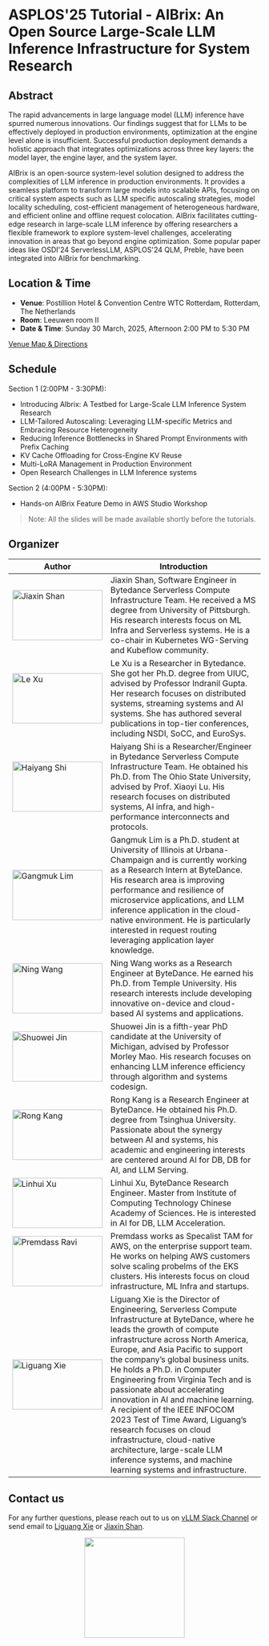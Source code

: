 # ASPLOS'25 Tutorial - AIBrix: An Open Source Large-Scale LLM Inference Infrastructure for System Research


## Abstract

The rapid advancements in large language model (LLM) inference have spurred numerous innovations. Our findings suggest that for LLMs to be effectively deployed in production environments, optimization at the engine level alone is insufficient. Successful production deployment demands a holistic approach  that integrates optimizations across three key layers: the model layer, the engine layer, and the system layer.

AIBrix is an open-source system-level solution designed to address the complexities of LLM inference in production environments. It provides a seamless platform to transform large models into scalable APIs, focusing on critical system aspects such as LLM specific autoscaling strategies, model locality scheduling, cost-efficient management of heterogeneous hardware, and efficient online and offline request colocation. AIBrix facilitates cutting-edge research in large-scale LLM inference by offering researchers a flexible framework to explore system-level challenges, accelerating innovation in areas that go beyond engine optimization. Some popular paper ideas like OSDI'24 ServerlessLLM, ASPLOS'24 QLM, Preble, have been integrated into AIBrix for benchmarking.

## Location & Time

- **Venue**: Postillion Hotel & Convention Centre WTC Rotterdam, Rotterdam, The Netherlands
- **Room**: Leeuwen room II
- **Date & Time**: Sunday 30 March, 2025, Afternoon 2:00 PM to 5:30 PM 

[Venue Map & Directions](https://www.asplos-conference.org/asplos2025/conference-venue/)
 

## Schedule
Section 1 (2:00PM - 3:30PM):
- Introducing AIbrix: A Testbed for Large-Scale LLM Inference System Research
- LLM-Tailored Autoscaling: Leveraging LLM-specific Metrics and Embracing Resource Heterogeneity 
- Reducing Inference Bottlenecks in Shared Prompt Environments with Prefix Caching
- KV Cache Offloading for Cross-Engine KV Reuse
- Multi-LoRA Management in Production Environment 
- Open Research Challenges in LLM Inference systems

Section 2 (4:00PM - 5:30PM):
- Hands-on AIBrix Feature Demo in AWS Studio Workshop  


> Note: All the slides will be made available shortly before the tutorials.


## Organizer

| Author | Introduction |
| ------ | ------------ |
| <img src="https://avatars.githubusercontent.com/u/4739316?v=4" alt="Jiaxin Shan" width="180px" height="100px"> | Jiaxin Shan, Software Engineer in Bytedance Serverless Compute Infrastructure Team. He received a MS degree from University of Pittsburgh. His research interests focus on ML Infra and Serverless systems. He is a co-chair in Kubernetes WG-Serving and Kubeflow community. |
| <img src="https://lexu1.web.engr.illinois.edu/images/profile-cropped.jpg" alt="Le Xu" width="180px" height="100px"> | Le Xu is a Researcher in Bytedance. She got her Ph.D. degree from UIUC, advised by Professor Indranil Gupta. Her research focuses on distributed systems, streaming systems and AI systems. She has authored several publications in top-tier conferences, including NSDI, SoCC, and EuroSys. |
| <img src="https://scholar.googleusercontent.com/citations?view_op=medium_photo&user=71rG3bEAAAAJ&citpid=4" alt="Haiyang Shi" width="180px" height="100px"> | Haiyang Shi is a Researcher/Engineer in Bytedance Serverless Compute Infrastructure Team. He obtained his Ph.D. from The Ohio State University, advised by Prof. Xiaoyi Lu. His research focuses on distributed systems, AI infra, and high-performance interconnects and protocols. |
| <img src="https://media.licdn.com/dms/image/v2/D5603AQEwpRd7DJEUvg/profile-displayphoto-shrink_800_800/profile-displayphoto-shrink_800_800/0/1698611002277?e=1748476800&v=beta&t=2syCEM3OiLVBmlOaK6cwEa73tlCSRX47FaXYJsXDW84" alt="Gangmuk Lim" width="180px" height="100px"> | Gangmuk Lim is a Ph.D. student at University of Illinois at Urbana-Champaign and is currently working as a Research Intern at ByteDance. His research area is improving performance and resilience of microservice applications, and LLM inference application in the cloud-native environment. He is particularly interested in request routing leveraging application layer knowledge.|
| <img src="https://wangncs.github.io/images/profile.jpg" alt="Ning Wang" width="180px" height="100px"> | Ning Wang works as a Research Engineer at ByteDance. He earned his Ph.D. from Temple University. His research interests include developing innovative on-device and cloud-based AI systems and applications. |
| <img src="https://shuoweijin.com/authors/admin/avatar_hu47311af3cf29288c7e7c3a30ecf0e3ad_16517156_270x270_fill_lanczos_center_3.png" alt="Shuowei Jin" width="180px" height="100px"> | Shuowei Jin is a fifth-year PhD candidate at the University of Michigan, advised by Professor Morley Mao. His research focuses on enhancing LLM inference efficiency through algorithm and systems codesign.  |
| <img src="https://media.licdn.com/dms/image/v2/D5603AQHd6Pgk-ysUgA/profile-displayphoto-shrink_400_400/B56ZVGI2v8GUAk-/0/1740638482118?e=1746057600&v=beta&t=vJB4uzFFLxCFCE3xOXW8yntHXI0pdiJlfh_zKNDNikQ" alt="Rong Kang" width="180px" height="100px"> | Rong Kang is a Research Engineer at ByteDance. He obtained his Ph.D. degree from Tsinghua University. Passionate about the synergy between AI and systems, his academic and engineering interests are centered around AI for DB, DB for AI, and LLM Serving. |
| <img src="https://media.licdn.com/dms/image/v2/D5603AQEJQQgN_capHg/profile-displayphoto-shrink_100_100/B56ZVGIslvHoAY-/0/1740638440411?e=1746057600&v=beta&t=fzVOBgzuKhhzn-YboypbnHFv17qfA_URjB9eIfMM-Ho" alt="Linhui Xu" width="180px" height="100px"> | Linhui Xu, ByteDance Research Engineer. Master from Institute of Computing Technology Chinese Academy of Sciences. He is interested in AI for DB, LLM Acceleration. |
| <img src="https://media.licdn.com/dms/image/v2/D4E03AQFVqETCOAwZnw/profile-displayphoto-shrink_800_800/profile-displayphoto-shrink_800_800/0/1681390275508?e=1748476800&v=beta&t=f91LcvqfQVu6bz9dkZ1pk65ZuTITuwEVQ1aqUnAe9ys" alt="Premdass Ravi" width="180px" height="100px"> | Premdass works as Specalist TAM for AWS, on the enterprise support team. He works on helping AWS customers solve scaling probelms of the EKS clusters. His interests focus on cloud infrastructure, ML Infra and startups. |
| <img src="https://avatars.githubusercontent.com/u/12957223?v=4" alt="Liguang Xie" width="180px" height="100px"> | Liguang Xie is the Director of Engineering, Serverless Compute Infrastructure at ByteDance, where he leads the growth of compute infrastructure across North America, Europe, and Asia Pacific to support the company’s global business units. He holds a Ph.D. in Computer Engineering from Virginia Tech and is passionate about accelerating innovation in AI and machine learning. A recipient of the IEEE INFOCOM 2023 Test of Time Award, Liguang’s research focuses on cloud infrastructure, cloud-native architecture, large-scale LLM inference systems, and machine learning systems and infrastructure. |
 

## Contact us

For any further questions, please reach out to us on [vLLM Slack Channel](https://vllm-dev.slack.com/archives/C08EQ883CSV) or send email to [Liguang Xie](liguang.xie@bytedance.com) or [Jiaxin Shan](jiaxin.shan@bytedance.com).

<p align="center">
 <img src="https://www.asplos-conference.org/wp-content/uploads/2024/06/ASPLOS2025-Logo-black-1.png" width="200px">
</p>
